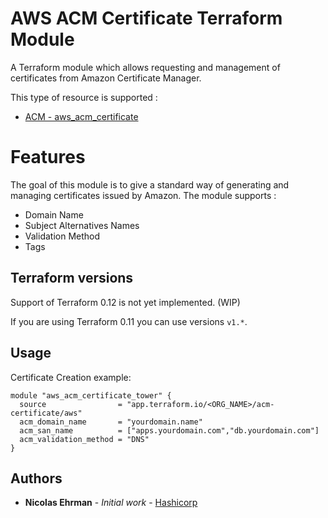 # AWS ACM Certificate Terraform Module 

A Terraform module which allows requesting and management of certificates from Amazon Certificate Manager.

This type of resource is supported :
- [ACM - aws_acm_certificate](https://www.terraform.io/docs/providers/aws/r/acm_certificate.html)

# Features

The goal of this module is to give a standard way of generating and managing certificates issued by Amazon.
The module supports :

- Domain Name
- Subject Alternatives Names
- Validation Method
- Tags

## Terraform versions

Support of Terraform 0.12 is not yet implemented. (WIP)

If you are using Terraform 0.11 you can use versions `v1.*`.

## Usage

Certificate Creation example: 

```hcl
module "aws_acm_certificate_tower" {
  source                = "app.terraform.io/<ORG_NAME>/acm-certificate/aws"
  acm_domain_name       = "yourdomain.name"
  acm_san_name          = ["apps.yourdomain.com","db.yourdomain.com"]
  acm_validation_method = "DNS"
}
```

## Authors

* **Nicolas Ehrman** - *Initial work* - [Hashicorp](https://www.hashicorp.com)




